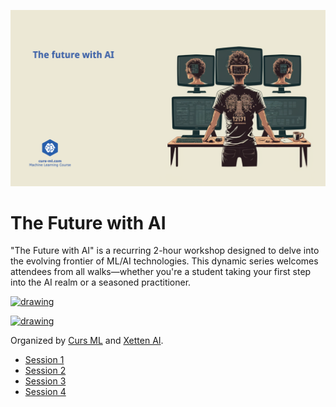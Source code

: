 ![poster](the_future_with_ai_poster.png)


# The Future with AI

"The Future with AI" is a recurring 2-hour workshop designed to delve into the evolving frontier of ML/AI technologies. This dynamic series welcomes attendees from all walks—whether you're a student taking your first step into the AI realm or a seasoned practitioner.

<a href="https://discord.gg/qd687uSW">
    <img src="https://assets-global.website-files.com/6257adef93867e50d84d30e2/6257d23c5fb25be7e0b6e220_Open%20Source%20Projects%20_%20Discord-7.svg" alt="drawing" width="100"/>
</a>
<p/>
<a href="https://www.meetup.com/meetup-group-twymnrcp/">
    <img src="https://cdn.worldvectorlogo.com/logos/meetup-1.svg" alt="drawing" width="100"/>
</a>


Organized by [Curs ML](https://www.curs-ml.com) and [Xetten AI](https://www.xetten.ai).

* [Session 1](session_1/Readme.md)
* [Session 2](session_2/Readme.md)
* [Session 3](session_3/Readme.md)
* [Session 4](session_4/Readme.md)
